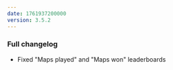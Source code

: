 ```yaml
---
date: 1761937200000
version: 3.5.2
---
```


### Full changelog

- Fixed "Maps played" and "Maps won" leaderboards